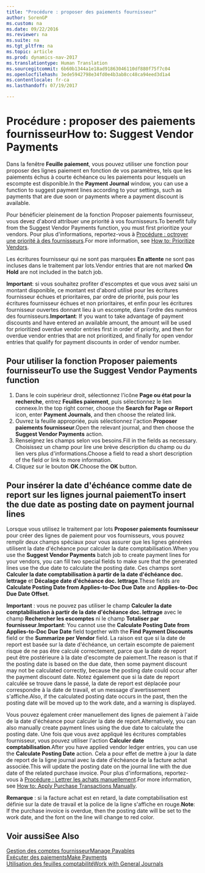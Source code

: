 ```yaml
---
title: "Procédure : proposer des paiements fournisseur"
author: SorenGP
ms.custom: na
ms.date: 09/22/2016
ms.reviewer: na
ms.suite: na
ms.tgt_pltfrm: na
ms.topic: article
ms.prod: dynamics-nav-2017
ms.translationtype: Human Translation
ms.sourcegitcommit: 6b60b1344a1e18ad91863046110df880f75f7c04
ms.openlocfilehash: 3ede5942798e34fd0e4b3ab8cc48ca94eed3d1a4
ms.contentlocale: fr-ca
ms.lasthandoff: 07/19/2017

---
```


# <a name="how-to-suggest-vendor-payments"></a><span data-ttu-id="1c446-102">Procédure : proposer des paiements fournisseur</span><span class="sxs-lookup"><span data-stu-id="1c446-102">How to: Suggest Vendor Payments</span></span>
<span data-ttu-id="1c446-103">Dans la fenêtre **Feuille paiement**, vous pouvez utiliser une fonction pour proposer des lignes paiement en fonction de vos paramètres, tels que les paiements échus à courte échéance ou les paiements pour lesquels un escompte est disponible.</span><span class="sxs-lookup"><span data-stu-id="1c446-103">In the **Payment Journal** window, you can use a function to suggest payment lines according to your settings, such as payments that are due soon or payments where a payment discount is available.</span></span>

<span data-ttu-id="1c446-104">Pour bénéficier pleinement de la fonction Proposer paiements fournisseur, vous devez d'abord attribuer une priorité à vos fournisseurs.</span><span class="sxs-lookup"><span data-stu-id="1c446-104">To benefit fully from the Suggest Vendor Payments function, you must first prioritize your vendors.</span></span> <span data-ttu-id="1c446-105">Pour plus d'informations, reportez-vous à [Procédure : octroyer une priorité à des fournisseurs](purchasing-how-prioritize-vendors.md).</span><span class="sxs-lookup"><span data-stu-id="1c446-105">For more information, see [How to: Prioritize Vendors](purchasing-how-prioritize-vendors.md).</span></span>

<span data-ttu-id="1c446-106">Les écritures fournisseur qui ne sont pas marquées **En attente** ne sont pas incluses dans le traitement par lots.</span><span class="sxs-lookup"><span data-stu-id="1c446-106">Vendor entries that are not marked **On Hold** are not included in the batch job.</span></span>  

<span data-ttu-id="1c446-107">**Important**: si vous souhaitez profiter d'escomptes et que vous avez saisi un montant disponible, ce montant est d'abord utilisé pour les écritures fournisseur échues et prioritaires, par ordre de priorité, puis pour les écritures fournisseur échues et non prioritaires, et enfin pour les écritures fournisseur ouvertes donnant lieu à un escompte, dans l'ordre des numéros des fournisseurs.</span><span class="sxs-lookup"><span data-stu-id="1c446-107">**Important**: If you want to take advantage of payment discounts and have entered an available amount, the amount will be used for prioritized overdue vendor entries first in order of priority, and then for overdue vendor entries that are not prioritized, and finally for open vendor entries that qualify for payment discounts in order of vendor number.</span></span>

## <a name="to-use-the-suggest-vendor-payments-function"></a><span data-ttu-id="1c446-108">Pour utiliser la fonction Proposer paiements fournisseur</span><span class="sxs-lookup"><span data-stu-id="1c446-108">To use the Suggest Vendor Payments function</span></span>
1. <span data-ttu-id="1c446-109">Dans le coin supérieur droit, sélectionnez l'icône **Page ou état pour la recherche**, entrez **Feuilles paiement**, puis sélectionnez le lien connexe.</span><span class="sxs-lookup"><span data-stu-id="1c446-109">In the top right corner, choose the **Search for Page or Report** icon, enter **Payment Journals**, and then choose the related link.</span></span>
2. <span data-ttu-id="1c446-110">Ouvrez la feuille appropriée, puis sélectionnez l'action **Proposer paiements fournisseur**.</span><span class="sxs-lookup"><span data-stu-id="1c446-110">Open the relevant journal, and then choose the **Suggest Vendor Payments** action.</span></span>
3. <span data-ttu-id="1c446-111">Renseignez les champs selon vos besoins.</span><span class="sxs-lookup"><span data-stu-id="1c446-111">Fill in the fields as necessary.</span></span> <span data-ttu-id="1c446-112">Choisissez un champ pour lire une brève description du champ ou du lien vers plus d'informations.</span><span class="sxs-lookup"><span data-stu-id="1c446-112">Choose a field to read a short description of the field or link to more information.</span></span>
4. <span data-ttu-id="1c446-113">Cliquez sur le bouton **OK**.</span><span class="sxs-lookup"><span data-stu-id="1c446-113">Choose the **OK** button.</span></span>

## <a name="to-insert-the-due-date-as-posting-date-on-payment-journal-lines"></a><span data-ttu-id="1c446-114">Pour insérer la date d'échéance comme date de report sur les lignes journal paiement</span><span class="sxs-lookup"><span data-stu-id="1c446-114">To insert the due date as posting date on payment journal lines</span></span>
<span data-ttu-id="1c446-115">Lorsque vous utilisez le traitement par lots **Proposer paiements fournisseur** pour créer des lignes de paiement pour vos fournisseurs, vous pouvez remplir deux champs spéciaux pour vous assurer que les lignes générées utilisent la date d'échéance pour calculer la date comptabilisation.</span><span class="sxs-lookup"><span data-stu-id="1c446-115">When you use the **Suggest Vendor Payments** batch job to create payment lines for your vendors, you can fill two special fields to make sure that the generated lines use the due date to calculate the posting date.</span></span> <span data-ttu-id="1c446-116">Ces champs sont **Calculer la date comptabilisation à partir de la date d'échéance doc. lettrage** et **Décalage date d'échéance doc. lettrage**.</span><span class="sxs-lookup"><span data-stu-id="1c446-116">These fields are **Calculate Posting Date from Applies-to-Doc Due Date** and **Applies-to-Doc Due Date Offset**.</span></span>

<span data-ttu-id="1c446-117">**Important** : vous ne pouvez pas utiliser le champ **Calculer la date comptabilisation à partir de la date d'échéance doc. lettrage** avec le champ **Rechercher les escomptes** ni le champ **Totaliser par fournisseur**.</span><span class="sxs-lookup"><span data-stu-id="1c446-117">**Important**: You cannot use the **Calculate Posting Date from Applies-to-Doc Due Date** field together with the **Find Payment Discounts** field or the **Summarize per Vendor** field.</span></span> <span data-ttu-id="1c446-118">La raison est que si la date de report est basée sur la date d'échéance, un certain escompte de paiement risque de ne pas être calculé correctement, parce que la date de report peut être postérieure à la date d'escompte de paiement.</span><span class="sxs-lookup"><span data-stu-id="1c446-118">The reason is that if the posting date is based on the due date, then some payment discount may not be calculated correctly, because the posting date could occur after the payment discount date.</span></span>
<span data-ttu-id="1c446-119">Notez également que si la date de report calculée se trouve dans le passé, la date de report est déplacée pour correspondre à la date de travail, et un message d'avertissement s'affiche.</span><span class="sxs-lookup"><span data-stu-id="1c446-119">Also, if the calculated posting date occurs in the past, then the posting date will be moved up to the work date, and a warning is displayed.</span></span>

<span data-ttu-id="1c446-120">Vous pouvez également créer manuellement des lignes de paiement à l'aide de la date d'échéance pour calculer la date de report.</span><span class="sxs-lookup"><span data-stu-id="1c446-120">Alternatively, you can also manually create payment lines using the due date to calculate the posting date.</span></span> <span data-ttu-id="1c446-121">Une fois que vous avez appliqué les écritures comptables fournisseur, vous pouvez utiliser l'action **Calculer date comptabilisation**.</span><span class="sxs-lookup"><span data-stu-id="1c446-121">After you have applied vendor ledger entries, you can use the **Calculate Posting Date** action.</span></span> <span data-ttu-id="1c446-122">Cela a pour effet de mettre à jour la date de report de la ligne journal avec la date d'échéance de la facture achat associée.</span><span class="sxs-lookup"><span data-stu-id="1c446-122">This will update the posting date on the journal line with the due date of the related purchase invoice.</span></span> <span data-ttu-id="1c446-123">Pour plus d'informations, reportez-vous à [Procédure : Lettrer les achats manuellement](payables-how-apply-purchase-transactions-manually.md).</span><span class="sxs-lookup"><span data-stu-id="1c446-123">For more information, see [How to: Apply Purchase Transactions Manually](payables-how-apply-purchase-transactions-manually.md).</span></span>  

<span data-ttu-id="1c446-124">**Remarque** : si la facture achat est en retard, la date comptabilisation est définie sur la date de travail et la police de la ligne s'affiche en rouge.</span><span class="sxs-lookup"><span data-stu-id="1c446-124">**Note**: If the purchase invoice is overdue, then the posting date will be set to the work date, and the font on the line will change to red color.</span></span>

## <a name="see-also"></a><span data-ttu-id="1c446-125">Voir aussi</span><span class="sxs-lookup"><span data-stu-id="1c446-125">See Also</span></span>
[<span data-ttu-id="1c446-126">Gestion des comptes fournisseur</span><span class="sxs-lookup"><span data-stu-id="1c446-126">Manage Payables</span></span>](payables-manage-payables.md)  
[<span data-ttu-id="1c446-127">Exécuter des paiements</span><span class="sxs-lookup"><span data-stu-id="1c446-127">Make Payments</span></span>](payables-make-payments.md)  
[<span data-ttu-id="1c446-128">Utilisation des feuilles comptabilité</span><span class="sxs-lookup"><span data-stu-id="1c446-128">Work with General Journals</span></span>](ui-work-general-journals.md)

